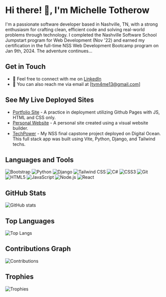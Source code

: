 # Hi there! 👋, I'm Michelle Totherow

I'm a passionate software developer based in Nashville, TN, with a strong enthusiasm for crafting clean, efficient code and solving real-world problems through technology. I completed the Nashville Software School Jumpstart program for Web Development (Nov '22) and earned my certification in the full-time NSS Web Development Bootcamp program on Jan 9th, 2024. The adventure continues...

## Get in Touch
- 💬 Feel free to connect with me on [LinkedIn](https://www.linkedin.com/in/michelletotherow/)
- 📧 You can also reach me via email at [tym4me13@gmail.com]

## See My Live Deployed Sites
- [Portfolio Site](https://thechelle13.github.io/) - A practice in deployment utilizing Github Pages with JS, HTML and CSS only. 
- [Personal Website](https://www.michelletotherow.com) - A personal site created using a visual website builder.
- [TechPower](https://tech-client-er3ag.ondigitalocean.app/) - My NSS final capstone project deployed on Digital Ocean.  This full stack app was built using Vite, Python, Django, and Tailwind techs.
  
## Languages and Tools
![Bootstrap](https://img.shields.io/badge/-Bootstrap-563D7C?style=flat&logo=bootstrap)
![Python](https://img.shields.io/badge/-Python-3776AB?style=flat&logo=python)
![Django](https://img.shields.io/badge/-Django-092E20?style=flat&logo=django)
![Tailwind CSS](https://img.shields.io/badge/-Tailwind_CSS-38B2AC?style=flat&logo=tailwindcss)
![C#](https://img.shields.io/badge/-C%23-239120?style=flat&logo=c-sharp)
![CSS3](https://img.shields.io/badge/-CSS3-1572B6?style=flat&logo=css3)
![Git](https://img.shields.io/badge/-Git-F05032?style=flat&logo=git)
![HTML5](https://img.shields.io/badge/-HTML5-E34F26?style=flat&logo=html5)
![JavaScript](https://img.shields.io/badge/-JavaScript-F7DF1E?style=flat&logo=javascript)
![Node.js](https://img.shields.io/badge/-Node.js-339933?style=flat&logo=node.js)
![React](https://img.shields.io/badge/-React-61DAFB?style=flat&logo=react)

## GitHub Stats
![GitHub stats](https://github-readme-stats.vercel.app/api?username=thechelle13&show_icons=true&theme=radical)

## Top Languages
![Top Langs](https://github-readme-stats.vercel.app/api/top-langs/?username=thechelle13&layout=compact&theme=radical)

## Contributions Graph
![Contributions](https://github-readme-streak-stats.herokuapp.com/?user=thechelle13&theme=radical)

## Trophies
![Trophies](https://github-profile-trophy.vercel.app/?username=thechelle13&theme=radical)

